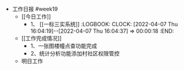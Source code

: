 - 工作日报 #week19
	- [[今日工作]]
		- 1、 [[一标三实系统]]
		  :LOGBOOK:
		  CLOCK: [2022-04-07 Thu 16:04:19]--[2022-04-07 Thu 16:04:37] =>  00:00:18
		  :END:
	- [[工作完成情况]]
		- 1、一张图楼幢点查功能完成
		- 2、统计分析功能添加村社区权限管控
	- 明日工作
